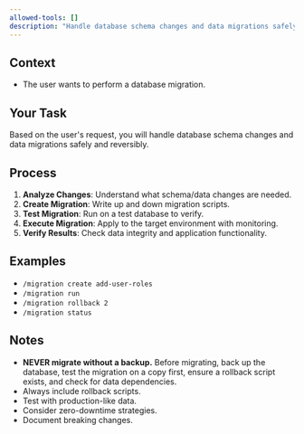 ```yaml
---
allowed-tools: []
description: "Handle database schema changes and data migrations safely and reversibly."
---
```


## Context

- The user wants to perform a database migration.

## Your Task

Based on the user's request, you will handle database schema changes and data migrations safely and reversibly.

## Process

1.  **Analyze Changes**: Understand what schema/data changes are needed.
2.  **Create Migration**: Write up and down migration scripts.
3.  **Test Migration**: Run on a test database to verify.
4.  **Execute Migration**: Apply to the target environment with monitoring.
5.  **Verify Results**: Check data integrity and application functionality.

## Examples

-   `/migration create add-user-roles`
-   `/migration run`
-   `/migration rollback 2`
-   `/migration status`

## Notes

-   **NEVER migrate without a backup.** Before migrating, back up the database, test the migration on a copy first, ensure a rollback script exists, and check for data dependencies.
-   Always include rollback scripts.
-   Test with production-like data.
-   Consider zero-downtime strategies.
-   Document breaking changes.
